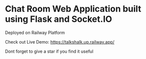 # Chat Room Web Application built using Flask and Socket.IO

Deployed on Railway Platform

Check out Live Demo: https://talkshalk.up.railway.app/

Dont forget to give a star if you find it useful
